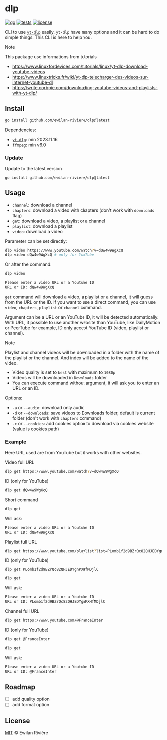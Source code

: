 # dlp

[![go][go-version-src]][go-version-href]
[![tests][tests-src]][tests-href]
[![license][license-src]][license-href]

CLI to use [`yt-dlp`](https://github.com/yt-dlp/yt-dlp) easily. `yt-dlp` have many options and it can be hard to do simple things. This CLI is here to help you.

> [!NOTE]
> This package use informations from tutorials
>
> - <https://www.linuxfordevices.com/tutorials/linux/yt-dlp-download-youtube-videos>
> - <https://www.linuxtricks.fr/wiki/yt-dlp-telecharger-des-videos-sur-internet-youtube-dl>
> - <https://write.corbpie.com/downloading-youtube-videos-and-playlists-with-yt-dlp/>

## Install

```bash
go install github.com/ewilan-riviere/dlp@latest
```

Dependencies:

- [`yt-dlp`](https://github.com/yt-dlp/yt-dlp): min 2023.11.16
- [`ffmpeg`](https://github.com/FFmpeg/FFmpeg): min v6.0

### Update

Update to the latest version

```bash
go install github.com/ewilan-riviere/dlp@latest
```

## Usage

- `channel`: download a channel
- `chapters`: download a video with chapters (don't work with `downloads` flag)
- `get`: download a video, a playlist or a channel
- `playlist`: download a playlist
- `video`: download a video

Parameter can be set directly:

```bash
dlp video https://www.youtube.com/watch?v=dQw4w9WgXcQ
dlp video dQw4w9WgXcQ # only for YouTube
```

Or after the command:

```bash
dlp video

Please enter a video URL or a Youtube ID
URL or ID: dQw4w9WgXcQ
```

`get` command will download a video, a playlist or a channel, it will guess from the URL or the ID. If you want to use a direct command, you can use `video`, `chapters`, `playlist` or `channel` command.

Argument can be a URL or an YouTube ID, it will be detected automatically. With URL, it possible to use another website than YouTube, like DailyMotion or PeerTube for example, ID only accept YouTube ID (video, playlist or channel).

> [!NOTE]
> Playlist and channel videos will be downloaded in a folder with the name of the playlist or the channel. And index will be added to the name of the video.

- Video quality is set to `best` with maximum to `1080p`
- Videos will be downloaded in `Downloads` folder
- You can execute command without argument, it will ask you to enter an URL or an ID.

Options:

- `-a` or `--audio`: download only audio
- `-d` or `--downloads`: save videos to Downloads folder, default is current folder (don't work with `chapters` command)
- `-c` or `--cookies`: add cookies option to download via cookies website (value is cookies path)

### Example

Here URL used are from YouTube but it works with other websites.

Video full URL

```bash
dlp get https://www.youtube.com/watch?v=dQw4w9WgXcQ
```

ID (only for YouTube)

```bash
dlp get dQw4w9WgXcQ
```

Short command

```bash
dlp get
```

Will ask:

```bash
Please enter a video URL or a Youtube ID
URL or ID: dQw4w9WgXcQ
```

Playlist full URL

```bash
dlp get https://www.youtube.com/playlist?list=PLomb1f2d9BZrQc82QHJEDYgnPXHfMDjlC
```

ID (only for YouTube)

```bash
dlp get PLomb1f2d9BZrQc82QHJEDYgnPXHfMDjlC
```

```bash
dlp get
```

Will ask:

```bash
Please enter a video URL or a Youtube ID
URL or ID: PLomb1f2d9BZrQc82QHJEDYgnPXHfMDjlC
```

Channel full URL

```bash
dlp get https://www.youtube.com/@FranceInter
```

ID (only for YouTube)

```bash
dlp get @FranceInter
```

```bash
dlp get
```

Will ask:

```bash
Please enter a video URL or a Youtube ID
URL or ID: @FranceInter
```

## Roadmap

- [ ] add quality option
- [ ] add format option

## License

[MIT](LICENSE) © Ewilan Rivière

[go-version-src]: https://img.shields.io/static/v1?style=flat&label=Go&message=v1.21&color=00ADD8&logo=go&logoColor=ffffff&labelColor=18181b
[go-version-href]: https://go.dev/
[tests-src]: https://img.shields.io/github/actions/workflow/status/ewilan-riviere/dlp/run-tests.yml?branch=main&label=tests&style=flat&colorA=18181B
[tests-href]: https://github.com/ewilan-riviere/dlp/actions
[license-src]: https://img.shields.io/github/license/ewilan-riviere/dlp.svg?style=flat&colorA=18181B&colorB=00ADD8
[license-href]: https://github.com/ewilan-riviere/dlp/blob/main/LICENSE
